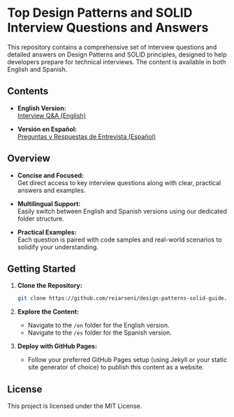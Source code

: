 # Top Design Patterns and SOLID Interview Questions and Answers

This repository contains a comprehensive set of interview questions and detailed answers on Design Patterns and SOLID principles, designed to help developers prepare for technical interviews. The content is available in both English and Spanish.

## Contents

- **English Version:**  
  [Interview Q&A (English)](/en/index.md)

- **Versión en Español:**  
  [Preguntas y Respuestas de Entrevista (Español)](/es/index.md)

## Overview

- **Concise and Focused:**  
  Get direct access to key interview questions along with clear, practical answers and examples.

- **Multilingual Support:**  
  Easily switch between English and Spanish versions using our dedicated folder structure.

- **Practical Examples:**  
  Each question is paired with code samples and real-world scenarios to solidify your understanding.

## Getting Started

1. **Clone the Repository:**

   ```bash
   git clone https://github.com/reiarseni/design-patterns-solid-guide.git
   ```

2. **Explore the Content:**
   - Navigate to the `/en` folder for the English version.
   - Navigate to the `/es` folder for the Spanish version.

3. **Deploy with GitHub Pages:**
   - Follow your preferred GitHub Pages setup (using Jekyll or your static site generator of choice) to publish this content as a website.

## License

This project is licensed under the MIT License.